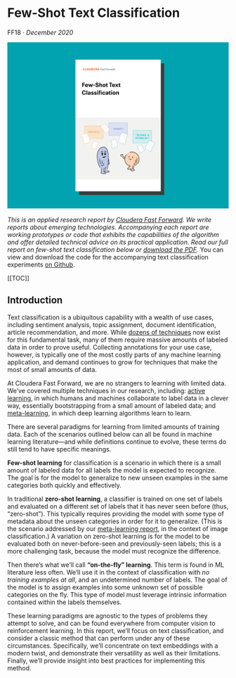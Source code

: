 # Few-Shot Text Classification

FF18 &middot; _December 2020_

![Few-Shot Text Classification report cover](figures/ff18-cover-splash.png)

_This is an applied research report by <a href="https://www.cloudera.com/products/fast-forward-labs-research.html">Cloudera Fast Forward</a>.
We write reports about emerging technologies.
Accompanying each report are working prototypes or code that exhibits the capabilities of the algorithm and offer detailed technical advice on its practical application.
Read our full report on few-shot text classification below or <a href="/FF18-Few_Shot_Text_Classification-Cloudera_Fast_Forward.pdf" target="_blank" id="report-pdf-download">download the PDF</a>._ You can view and download the code for the accompanying text classification experiments <a href="https://github.com/fastforwardlabs/few-shot-text-classification" target="_blank">on Github</a>.

[[TOC]]

## Introduction
Text classification is a ubiquitous capability with a wealth of use cases, including sentiment analysis, topic assignment, document identification, article recommendation, and more. While [dozens of techniques](https://arxiv.org/abs/2004.03705) now exist for this fundamental task, many of them require massive amounts of labeled data in order to prove useful. Collecting annotations for your use case, however, is typically one of the most costly parts of any machine learning application, and demand continues to grow for techniques that make the most of small amounts of data. 

At Cloudera Fast Forward, we are no strangers to learning with limited data. We’ve covered multiple techniques in our research, including: [active learning](https://blog.fastforwardlabs.com/2019/04/02/a-guide-to-learning-with-limited-labeled-data.html), in which humans and machines collaborate to label data in a clever way, essentially bootstrapping from a small amount of labeled data; and [meta-learning](https://meta-learning.fastforwardlabs.com/), in which deep learning algorithms learn to learn.

There are several paradigms for learning from limited amounts of training data. Each of the scenarios outlined below can all be found in machine learning literature—and while definitions continue to evolve, these terms do still tend to have specific meanings.  

**Few-shot learning** for classification is a scenario in which there is a small amount of labeled data for all labels the model is expected to recognize. The goal is for the model to generalize to new unseen examples in the same categories both quickly and effectively.

In traditional **zero-shot learning**, a classifier is trained on one set of labels and evaluated on a different set of labels that it has never seen before (thus, “zero-shot”). This typically requires providing the model with some type of metadata about the unseen categories in order for it to generalize. (This is the scenario addressed by our [meta-learning report](https://meta-learning.fastforwardlabs.com/), in the context of image classification.) A variation on zero-shot learning is for the model to be evaluated both on never-before-seen and previously-seen labels; this is a more challenging task, because the model must recognize the difference.

Then there’s what we’ll call **“on-the-fly” learning**. This term is found in ML literature less often. We’ll use it in the context of classification with *no training examples at all*, and an undetermined number of labels. The goal of the model is to assign examples into some unknown set of possible categories on the fly. This type of model must leverage intrinsic information contained within the labels themselves.  

These learning paradigms are agnostic to the types of problems they attempt to solve, and can be found everywhere from computer vision to reinforcement learning. In this report, we’ll focus on text classification, and consider a classic method that can perform under any of these circumstances. Specifically, we’ll concentrate on text embeddings with a modern twist, and demonstrate their versatility as well as their limitations. Finally, we’ll provide insight into best practices for implementing this method. 
